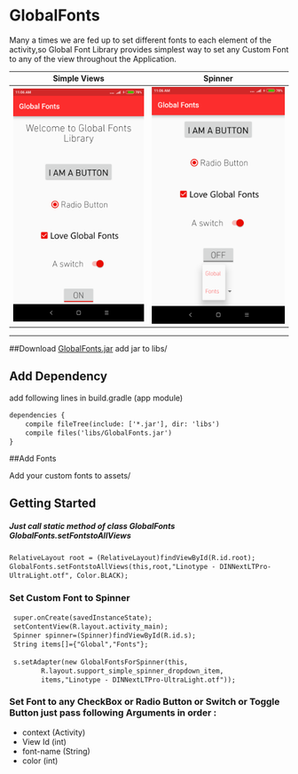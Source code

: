 # GlobalFonts
Many a times we are fed up to set different fonts to each element of the activity,so Global Font Library provides simplest way to set any Custom Font to any of the view throughout the Application.

Simple Views           |  Spinner
:-------------------------:|:-------------------------:
![](https://github.com/FirdousNath/GlobalFonts/blob/master/Screenshot_2016-08-10-11-06-05-699_com.firdous.globalfonts.png)  |  ![](https://github.com/FirdousNath/GlobalFonts/blob/master/Screenshot_2016-08-10-11-06-21-078_com.firdous.globalfonts.png)
-----------------------------------------------------------------------------------------------------------------------

##Download [GlobalFonts.jar](https://github.com/FirdousNath/GlobalFonts/blob/master/GlobalFonts.jar)
add jar to libs/ 

## Add Dependency 
add following lines in build.gradle (app module)
```
dependencies {
    compile fileTree(include: ['*.jar'], dir: 'libs')
    compile files('libs/GlobalFonts.jar')
}
```

##Add Fonts

Add your custom fonts to assets/
 
## Getting Started

##### Just call static method of class *GlobalFonts*  GlobalFonts.setFontstoAllViews

```
RelativeLayout root = (RelativeLayout)findViewById(R.id.root);
GlobalFonts.setFontstoAllViews(this,root,"Linotype - DINNextLTPro-UltraLight.otf", Color.BLACK);
```

### Set Custom Font to Spinner

```
 super.onCreate(savedInstanceState);
 setContentView(R.layout.activity_main);
 Spinner spinner=(Spinner)findViewById(R.id.s);
 String items[]={"Global","Fonts"};

 s.setAdapter(new GlobalFontsForSpinner(this,
        R.layout.support_simple_spinner_dropdown_item,
        items,"Linotype - DINNextLTPro-UltraLight.otf"));
```
### Set Font to any CheckBox or Radio Button or Switch or Toggle Button just pass following Arguments in order :
- context   (Activity)
- View Id   (int)
- font-name (String)
- color     (int)
